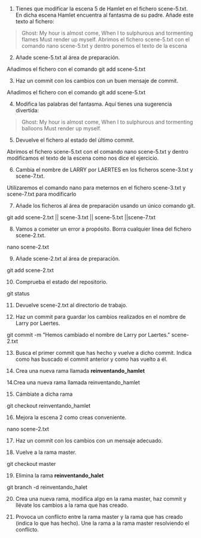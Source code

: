 1. Tienes que modificar la escena 5 de Hamlet en el fichero scene-5.txt. En dicha escena Hamlet encuentra al fantasma de su padre. Añade este texto al fichero:
> Ghost: 
> My hour is almost come,
> When I to sulphurous and tormenting flames
> Must render up myself.
    Abrimos el fichero scene-5.txt con el comando nano scene-5.txt y dentro ponemos el texto de la escena
2. Añade scene-5.txt al área de preparación.

Añadimos el fichero con el comando git add scene-5.txt

3. Haz un commit con los cambios con un buen mensaje de commit.

Añadimos el fichero con el comando git add scene-5.txt

4. Modifica las palabras del fantasma. Aquí tienes una sugerencia divertida:
> Ghost: 
> My hour is almost come,
> When I to sulphurous and tormenting balloons
> Must render up myself.

5. Devuelve el fichero al estado del último commit.

Abrimos el fichero scene-5.txt con el comando nano scene-5.txt y dentro modificamos el texto de la escena como nos dice el ejercicio.

6. Cambia el nombre de LARRY por LAERTES en los ficheros scene-3.txt y scene-7.txt.

Utilizaremos el comando nano para meternos en el fichero scene-3.txt y scene-7.txt para modificarlo

7. Añade los ficheros al área de preparación usando un único comando git.

git add scene-2.txt || scene-3.txt || scene-5.txt ||scene-7.txt

8. Vamos a cometer un error a propósito. Borra cualquier línea del fichero scene-2.txt.

nano scene-2.txt

9. Añade scene-2.txt al área de preparación.

git add scene-2.txt

10. Comprueba el estado del repositorio. 

git status

11. Devuelve scene-2.txt al directorio de trabajo.

12. Haz un commit para guardar los cambios realizados en el nombre de Larry por Laertes.

git commit -m "Hemos cambiado el nombre de Larry por Laertes." scene-2.txt

13. Busca el primer commit que has hecho y vuelve a dicho commit. Indica como has buscado el commit anterior y como has vuelto a él.

14. Crea una nueva rama llamada **reinventando_hamlet**

14.Crea una nueva rama llamada reinventando_hamlet

15. Cámbiate a dicha rama

git checkout reinventando_hamlet

16. Mejora la escena 2 como creas conveniente.

nano scene-2.txt

17. Haz un commit con los cambios con un mensaje adecuado.

18. Vuelve a la rama master.

git checkout master

19. Elimina la rama **reinventando_halet**

git branch -d reinventando_halet

20. Crea una nueva rama, modifica algo en la rama master, haz commit y llévate los cambios a la rama que has creado.

21. Provoca un conflicto entre la rama master y la rama que has creado (indica lo que has hecho). Une la rama a la rama master resolviendo el conflicto.
